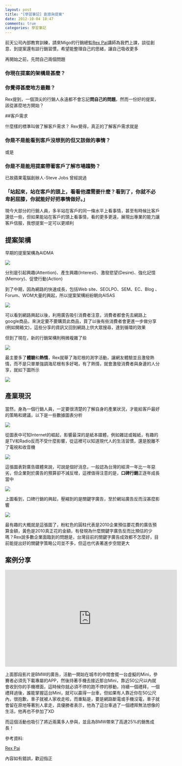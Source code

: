 ```yaml
---
layout: post
title: "[學習筆記] 創意與提案"
date: 2012-10-04 18:47
comments: true
categories: 學習筆記
---
```


前天公司內部教育訓練，請來Migo的行銷總監<a href="http://rexismtw.blogspot.tw/" target="_blank">Rex Pai</a>講師為我們上課，談從創意、到提案還有談行銷習慣，希望能整理自己的思緒，讓自己吸收更多

<!--more-->

再開始之前，先問自己兩個問題

### 你現在提案的架構是甚麼？
### 你覺得甚麼地方最難？

Rex提到，一個頂尖的行銷人永遠都不會忘記**問自己的問題**，然而一份好的提案，該從甚麼地方開始？

##客戶需求

什麼樣的標準叫做了解客戶需求？ Rex覺得，真正的了解客戶需求就是

### 你是不是能看到客戶沒想到的但又該做的事情？

或是

### 你是不是能用提案帶著客戶了解市場趨勢？


已故蘋果電腦創辦人-Steve Jobs 曾經說過

### 「站起來，站在客戶的頭上，看看他還需要什麼？看到了，你就不必卑躬屈膝，你就能好好把事情做好。」

現今大部分的行銷人員，多半站在客戶的同一條水平上看事情，甚至有時候比客戶還低一些，但如果能站在客戶的頭上看事情，看的更多更遠，展現出專業的能力讓客戶信服，我想提案一定可以更順利

## 提案架構

早期的提案架構為AIDMA

<img src="https://lh5.googleusercontent.com/-9nljFVfaAH8/UG6Ex6Hnk3I/AAAAAAAABqw/FOqIxscE4AU/s420/%E5%9C%96%E7%89%871.png" />

分別是引起興趣(Attention)、產生興趣(Interest)、激發慾望(Desire)、強化記憶(Memory)、促使行動(Action)

到了中期，因為網路的快速成長，包括Web site、SEOLPO、SEM、EC、Blog 、Forum、WOM大量的興起，所以提案架構紛紛朝向AISAS

<img src="https://lh4.googleusercontent.com/-UmJNJlEC4Q0/UG6F1U2oxWI/AAAAAAAABq4/oZgt0ZBPaJM/s404/%E5%9C%96%E7%89%872.png" />

可以看到網路興起以後，利用廣告吸引消費者注意，消費者都會先去網路上google商品，來決定要不要購買此商品，買了以後有些消費者會更進一步做分享(例如開箱文)，這些分享的資訊又回到網路上供大眾搜尋，達到循環的效果

但到了現在，新的行銷架構則稍微複雜了些

<img src="https://lh6.googleusercontent.com/-GlyIWk9SsB4/UG6G-PyXnhI/AAAAAAAABrA/3RIiuJbF0VE/s480/%E5%9C%96%E7%89%873.png" />

最主要多了**體驗**和**熱情**，Rex就舉了海尼根的測字活動，讓網友體驗並且激發熱情，而不是只單單強調海尼根有多好喝，有了熱情，就會激發消費者與身邊的人分享，就如下圖所示

<img src="https://lh3.googleusercontent.com/--wJ4Piz76FI/UG6H02CTjII/AAAAAAAABrI/926sAJJIBQk/s648/%E5%9C%96%E7%89%874.png" />

## 產業現況

當然，身為一個行銷人員，一定要很清楚的了解自身的產業狀況，才能給客戶最好的策略和建議，以下是一些數據圖表分析

<img src="https://lh4.googleusercontent.com/-BVEbyfs4NT4/UG6IoS9X5eI/AAAAAAAABrQ/Hv4Cl3zORQg/s885/%E5%9C%96%E7%89%875.png" />

從圖表中可知Internet的崛起，影響最深的是紙本媒體，例如雜誌或報紙，有趣的是TV和Radio反而不受什麼影響，從這裡可以知道現代人的生活習慣，還是脫離不了電視和收音機

<img src="https://lh6.googleusercontent.com/-rkQZb0Y0su8/UG6IpiylywI/AAAAAAAABrc/d0MYEKGOezs/s1021/%E5%9C%96%E7%89%876.jpg" />

這張圖表對廣告媒體來說，可說是個好消息，一般認為台灣的經濟一年比一年惡劣，但企業對於廣告的預算卻不減反增，這裡值得注意的是，**口碑行銷**正逐年成長當中

<img src="https://lh4.googleusercontent.com/-1FCtMXkR_Ig/UG6IqLz1huI/AAAAAAAABrs/-JTRuY4tdX8/s1021/%E5%9C%96%E7%89%877.jpg" />

上圖看到，口碑行銷的興起，壓縮到的是關鍵字廣告，至於網站廣告反而沒甚麼影響

<img src="https://lh5.googleusercontent.com/-QNHFlVdPtjc/UG6IqaiEvvI/AAAAAAAABro/Ns-bX9Jp-Sk/s1020/%E5%9C%96%E7%89%879.jpg" />

最有趣的大概就是這張圖了，粉紅色的圓柱代表是2010企業預估要花費的廣告預算金額，黃色是2010真正花的金額，有發現為什麼關鍵字廣告反而比預估的少嗎？Rex說多數企業面臨到的問題是，台灣目前的關鍵字廣告成效都不怎麼好，目前能提出好的關鍵字策略公司並不多，但這也代表著進步空間更大

## 案例分享

<iframe width="560" height="315" src="http://www.youtube.com/embed/WMWu1h_6OfE" frameborder="0" allowfullscreen></iframe>

上面那段影片是BMW的廣告，活動一開始在城市的中間會擺一台虛擬的Mini，參賽者必須先下載專屬的APP，然後持著手機去接近那台Mini，靠近50公尺以內就會收到你的手機裡面，這時候你就必須不停的跑不停的移動，持續一個禮拜，一個禮拜過後，誰能掌握這台Mini，就可以贏得一台車，但如果有人靠近你在50公尺內，很抱歉，車子就被人家收走啦，而重點是，要是網路斷電或手機沒電，車子就會留在原地等著別人拿走，具優勝者表示，他為了這台車過了一個禮拜無法想像的生活，他再也不參加了XD

而這個活動也吸引了將近兩萬多人參與，並且為BMW帶來了高達25%的銷售成長！

參考資料:

<a href="http://rexismtw.blogspot.tw/" target="_blank">Rex Pai</a>


內容如有錯誤，歡迎指正


